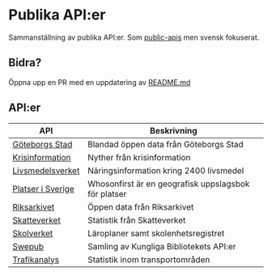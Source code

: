 # Publika API:er

Sammanställning av publika API:er. Som [public-apis](https://github.com/public-apis/public-apis) men svensk fokuserat. 


## Bidra?

Öppna upp en PR med en uppdatering av [README.md](https://github.com/mile95/publika-APIer/blob/main/README.md)


## API:er


| API                                                                                                                                              | Beskrivning                                          |
| ------------------------------------------------------------------------------------------------------------------------------------------------ | ---------------------------------------------------- |
| [Göteborgs Stad](https://goteborg.se/wps/portal/start/kommun-och-politik/sa-arbetar-goteborgs-stad-med/digitalisering/oppna-data/sok-oppna-data) | Blandad öppen data från Göteborgs Stad               |
| [Krisinformation](https://www.krisinformation.se/om-krisinformation/for-myndigheter-och-andra-aktorer/oppen-data)                                | Nyther från krisinformation                          |
| [Livsmedelsverket](https://www.livsmedelsverket.se/om-oss/psidata/livsmedelsdatbasen)                                                            | Näringsinformation kring 2400 livsmedel              |
| [Platser i Sverige](https://github.com/whosonfirst-data/whosonfirst-data-admin-se/tree/master)                                                   | Whosonfirst är en geografisk uppslagsbok för platser |
| [Riksarkivet](https://sok.riksarkivet.se/om-soktjansten?infosida=API)                                                                            | Öppen data från Riksarkivet                          |
| [Skatteverket](https://www7.skatteverket.se/portal/apier-och-oppna-data/utvecklarportalen?dataresurs=oppna-data-api)                             | Statistik från Skatteverket                          |
| [Skolverket](https://www.skolverket.se/om-oss/oppna-data)                                                                                        | Läroplaner samt skolenhetsregistret                  |
| [Swepub](https://www.kb.se/samverkan-och-utveckling/swepub/dataatkomst.html)                                                                     | Samling av Kungliga Bibliotekets API:er              |
| [Trafikanalys](https://www.trafa.se/sidor/oppen-data-api/)                                                                                       | Statistik inom transportområden                      |
